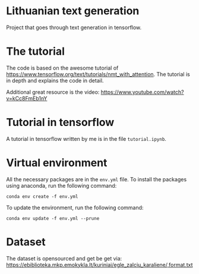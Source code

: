 # Lithuanian text generation

Project that goes through text generation in tensorflow. 

# The tutorial 

The code is based on the awesome tutorial of https://www.tensorflow.org/text/tutorials/nmt_with_attention. The tutorial is in depth and explains the code in detail. 

Additional great resource is the video: https://www.youtube.com/watch?v=kCc8FmEb1nY 

# Tutorial in tensorflow 

A tutorial in tensorflow written by me is in the file `tutorial.ipynb`.

# Virtual environment 

All the necessary packages are in the `env.yml` file. To install the packages using anaconda, run the following command:

```
conda env create -f env.yml
```

To update the environment, run the following command:

```
conda env update -f env.yml --prune
```

# Dataset 

The dataset is opensourced and get be get via: https://ebiblioteka.mkp.emokykla.lt/kuriniai/egle_zalciu_karaliene/,format.txt